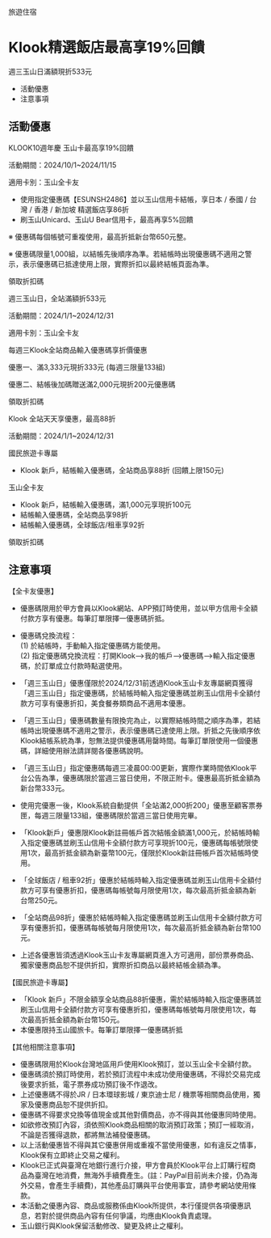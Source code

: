 旅遊住宿

# Klook精選飯店最高享19%回饋  

週三玉山日滿額現折533元

  * 活動優惠
  * 注意事項

## 活動優惠

KLOOK10週年慶 玉山卡最高享19%回饋

活動期間：2024/10/1~2024/11/15

適用卡別：玉山全卡友

  * 使用指定優惠碼【ESUNSH2486】並以玉山信用卡結帳，享日本 / 泰國 / 台灣 / 香港 / 新加坡 精選飯店享86折
  * 刷玉山Unicard、玉山U Bear信用卡，最高再享5%回饋

※ 優惠碼每個帳號可重複使用，最高折抵新台幣650元整。

※ 優惠碼限量1,000組，以結帳先後順序為準。若結帳時出現優惠碼不適用之警示，表示優惠碼已抵達使用上限，實際折扣以最終結帳頁面為準。

領取折扣碼

週三玉山日，全站滿額折533元

活動期間：2024/1/1~2024/12/31

適用卡別：玉山全卡友

每週三Klook全站商品輸入優惠碼享折價優惠

優惠一、滿3,333元現折333元 (每週三限量133組)

優惠二、結帳後加碼贈送滿2,000元現折200元優惠碼

領取折扣碼

Klook 全站天天享優惠，最高88折

活動期間：2024/1/1~2024/12/31

國民旅遊卡專屬

  * Klook 新戶，結帳輸入優惠碼，全站商品享88折 (回饋上限150元)

  

玉山全卡友

  * Klook 新戶，結帳輸入優惠碼，滿1,000元享現折100元
  * 結帳輸入優惠碼，全站商品享98折
  * 結帳輸入優惠碼，全球飯店/租車享92折

領取折扣碼

## 注意事項

【全卡友優惠】

  * 優惠碼限用於甲方會員以Klook網站、APP預訂時使用，並以甲方信用卡全額付款方享有優惠。每筆訂單限擇一優惠碼折抵。
  * 優惠碼兌換流程：  
(1) 於結帳時，手動輸入指定優惠碼方能使用。  
(2) 指定優惠碼兌換流程：打開Klook-->我的帳戶-->優惠碼-->輸入指定優惠碼，於訂單成立付款時點選使用。

  * 「週三玉山日」優惠僅限於2024/12/31前透過Klook玉山卡友專屬網頁獲得「週三玉山日」指定優惠碼，於結帳時輸入指定優惠碼並刷玉山信用卡全額付款方可享有優惠折扣，美食餐券類商品不適用本優惠。
  * 「週三玉山日」優惠碼數量有限換完為止，以實際結帳時間之順序為準，若結帳時出現優惠碼不適用之警示，表示優惠碼已達使用上限。折抵之先後順序依Klook結帳系統為準，恕無法提供優惠碼用罄時間。每筆訂單限使用一個優惠碼，詳細使用辦法請詳閱各優惠碼說明。
  * 「週三玉山日」指定優惠碼每週三凌晨00:00更新，實際作業時間依Klook平台公告為準，優惠碼限於當週三當日使用，不限正附卡。優惠最高折抵金額為新台幣333元。
  * 使用完優惠一後，Klook系統自動提供「全站滿2,000折200」優惠至顧客票券匣，每週三限量133組，優惠碼限於當週三當日使用完畢。
  * 「Klook新戶」優惠限Klook新註冊帳戶首次結帳金額滿1,000元，於結帳時輸入指定優惠碼並刷玉山信用卡全額付款方可享現折100元，優惠碼每帳號限使用1次，最高折抵金額為新臺幣100元，僅限於Klook新註冊帳戶首次結帳時使用。
  * 「全球飯店 / 租車92折」優惠於結帳時輸入指定優惠碼並刷玉山信用卡全額付款方可享有優惠折扣，優惠碼每帳號每月限使用1次，每次最高折抵金額為新台幣250元。
  * 「全站商品98折」優惠於結帳時輸入指定優惠碼並刷玉山信用卡全額付款方可享有優惠折扣，優惠碼每帳號每月限使用1次，每次最高折抵金額為新台幣100元。
  * 上述各優惠皆須透過Klook玉山卡友專屬網頁進入方可適用，部份票券商品、獨家優惠商品恕不提供折扣，實際折扣商品以最終結帳金額為準。

  
【國民旅遊卡專屬】

  * 「Klook 新戶」不限金額享全站商品88折優惠，需於結帳時輸入指定優惠碼並刷玉山信用卡全額付款方可享有優惠折扣，優惠碼每帳號每月限使用1次，每次最高折抵金額為新台幣150元。
  * 本優惠限持玉山國旅卡。每筆訂單限擇一優惠碼折抵

  
【其他相關注意事項】

  * 優惠碼限用於Klook台灣地區用戶使用Klook預訂，並以玉山全卡全額付款。
  * 優惠碼須於預訂時使用，若於預訂流程中未成功使用優惠碼，不得於交易完成後要求折抵，電子票券成功預訂後不作退改。
  * 上述優惠碼不得於JR / 日本環球影城 / 東京迪士尼 / 機票等相關商品使用，獨家及優惠商品恕不提供折扣。
  * 優惠碼不得要求兌換等值現金或其他對價商品，亦不得與其他優惠同時使用。
  * 如欲修改預訂內容，須依照Klook商品相關的取消預訂政策；預訂一經取消，不論是否獲得退款，都將無法補發優惠碼。
  * 以上活動優惠皆不得與其它優惠併用或重複不當使用優惠，如有違反之情事，Klook保有立即終止交易之權利。
  * Klook已正式與臺灣在地銀行進行介接，甲方會員於Klook平台上訂購行程商品為臺灣在地消費，無海外手續費產生。(註：PayPal目前尚未介接，仍為海外交易，會產生手續費)，其他產品訂購與平台使用事宜，請參考網站使用條款。
  * 本活動之優惠內容、商品或服務係由Klook所提供，本行僅提供各項優惠訊息，若對於提供商品內容有任何爭議，均應由Klook負責處理。
  * 玉山銀行與Klook保留活動修改、變更及終止之權利。

